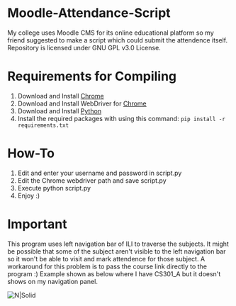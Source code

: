 # Moodle-Attendance-Script
My college uses Moodle CMS for its online educational platform so my friend suggested to make a script which could submit the attendence itself. Repository is licensed under GNU GPL v3.0 License.

# Requirements for Compiling
1. Download and Install [Chrome](https://www.google.com/intl/en_in/chrome)
2. Download and Install WebDriver for [Chrome](https://chromedriver.chromium.org/downloads)
3. Download and Install [Python](https://www.python.org/downloads/)
4. Install the required packages with using this command:
```pip install -r requirements.txt```

# How-To
1. Edit and enter your username and password in script.py
2. Edit the Chrome webdriver path and save script.py
3. Execute python script.py
4. Enjoy :)

# Important
This program uses left navigation bar of ILI to traverse the subjects. 
It might be possible that some of the subject aren't visible to the left navigation bar so it won't be able to visit and mark attendence for those subject.
A workaround for this problem is to pass the course link directly to the program :)
Example shown as below where I have CS301_A but it doesn't shows on my navigation panel.

![N|Solid](https://i.imgur.com/OWgXyzdl.png)
